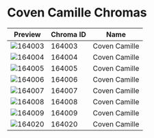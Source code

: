 # Coven Camille Chromas

| Preview | Chroma ID | Name |
|---------|-----------|------|
| ![164003](https://raw.communitydragon.org/latest/plugins/rcp-be-lol-game-data/global/default/v1/champion-chroma-images/164/164003.png) | 164003 | Coven Camille |
| ![164004](https://raw.communitydragon.org/latest/plugins/rcp-be-lol-game-data/global/default/v1/champion-chroma-images/164/164004.png) | 164004 | Coven Camille |
| ![164005](https://raw.communitydragon.org/latest/plugins/rcp-be-lol-game-data/global/default/v1/champion-chroma-images/164/164005.png) | 164005 | Coven Camille |
| ![164006](https://raw.communitydragon.org/latest/plugins/rcp-be-lol-game-data/global/default/v1/champion-chroma-images/164/164006.png) | 164006 | Coven Camille |
| ![164007](https://raw.communitydragon.org/latest/plugins/rcp-be-lol-game-data/global/default/v1/champion-chroma-images/164/164007.png) | 164007 | Coven Camille |
| ![164008](https://raw.communitydragon.org/latest/plugins/rcp-be-lol-game-data/global/default/v1/champion-chroma-images/164/164008.png) | 164008 | Coven Camille |
| ![164009](https://raw.communitydragon.org/latest/plugins/rcp-be-lol-game-data/global/default/v1/champion-chroma-images/164/164009.png) | 164009 | Coven Camille |
| ![164020](https://raw.communitydragon.org/latest/plugins/rcp-be-lol-game-data/global/default/v1/champion-chroma-images/164/164020.png) | 164020 | Coven Camille |